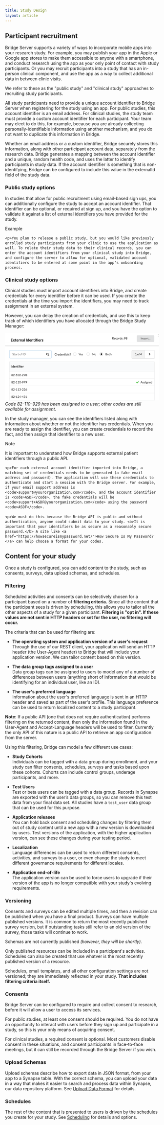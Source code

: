 ```yaml
---
title: Study Design
layout: article
---
```


<div id="toc"></div>

## Participant recruitment

Bridge Server supports a variety of ways to incorporate mobile apps into your research study. For example, you may publish your app in the Apple or Google app stores to make them accessible to anyone with a smartphone, and conduct research using the app as your only point of contact with study participants. Or you may recruit participants into a study that has an in-person clinical component, and use the app as a way to collect additional data in between clinic visits. 

We refer to these as the "public study" and "clinical study" approaches to recruiting study participants.

All study participants need to provide a unique account identifier to Bridge Server when registering for the study using an app. For public studies, this account identifier is an email address. For clinical studies, the study team must provide a custom account identifier for each participant. Your team may elect to do this, for example, because you are already collecting personally-identifiable information using another mechanism, and you do not want to duplicate this information in Bridge.

Whether an email address or a custom identifier, Bridge securely stores this information, along with other participant account data, separately from the research data. Bridge generates a mapping between the account identifier and a unique, random health code, and uses the latter to identify participants in study data. If the account identifier is something that is non-identifying, Bridge can be configured to include this value in the externalId field of the study data.

### Public study options

In studies that allow for public recruitment using email-based sign ups, you can additionally configure the study to accept an account identifier. That identifier can be optional, or required at sign up, and you have the option to validate it against a list of external identifiers you have provided for the study.

<div class="ui message">
    <div class="ui header">Example</div>

    <p>You plan to release a public study, but you would like previously enrolled study participants from your clinic to use the application as well. To relate their study data to their clinical records, you can enter the account identifiers from your clinical study into Bridge, and configure the server to allow for optional, validated account identifiers to be entered at some point in the app's onboarding process.
</div>

### Clinical study options

Clinical studies must import account identifiers into Bridge, and create credentials for every identifier before it can be used. If you create the credentials at the time you import the identifiers, you may need to track assignment in an external system.

However, you can delay the creation of credentials, and use this to keep track of which identifiers you have allocated through the Bridge Study Manager:

![Assigning External IDs](/images/assign_external_id.png)
_Code 82-110-929 has been assigned to a user; other codes are still available for assignment._

In the study manager, you can see the identifiers listed along with information about whether or not the identifier has credentials. When you are ready to assign the identifier, you can create credentials to record the fact, and then assign that identifier to a new user.

<div class="ui warning message">
    <div class="ui header">Note</div>
    <p>It is important to understand how Bridge supports external patient identifiers through a public API.

    <p>For each external account identifier imported into Bridge, a matching set of credentials needs to be generated (a fake email address and password). The application will use these credentials to authenticate and start a session with the Bridge server. For example, if your email support address is <code>support@yourorganization.com</code>, and the account identifier is <code>ASDF</code>, the fake credentials will be <code>support+ASDF@yourorganization.com</code> using the password <code>ASDF</code>.

    <p>We must do this because the Bridge API is public and without authentication, anyone could submit data to your study. <b>It is important that your identifiers be as secure as a reasonably secure password.</b> A site like <a href="https://howsecureismypassword.net/">How Secure Is My Password?</a> can help choose a format for your codes.
</div>

## Content for your study

Once a study is configured, you can add content to the study, such as consents, surveys, data upload schemas, and schedules. 

### Filtering

Scheduled activities and consents can be selectively chosen for a participant based on a number of **filtering criteria.** Since all the content that the participant sees is driven by scheduling, this allows you to tailor all the other aspects of a study for a given participant. **Filtering is "opt in". If these values are not sent in HTTP headers or set for the user, no filtering will occur.** 

The criteria that can be used for filtering are:

* **The operating system and application version of a user's request**<br>Through the use of our REST client, your application will send an HTTP header (the User-Agent header) to Bridge that will include your application version. We can tailor content based on this version.

* **The data group tags assigned to a user**<br>Data group tags can be assigned to users to model any of a number of differences between users (anything short of information that would be identifying for an individual user, like an ID).

* **The user's preferred language**<br>Information about the user's preferred language is sent in an HTTP header and saved as part of the user's profile. This language preference can be used to return localized content to a study participant.

**Note:** If a public API (one that does not require authentication) performs filtering on the returned content, then only the information found in the User-Agent and Accept-Language headers will be used to filter. Currently the only API of this nature is a public API to retrieve an app configuration from the server. 

Using this filtering, Bridge can model a few different use cases: 

* **Study Cohorts**<br>Individuals can be tagged with a data group during enrollment, and your study can filter consents, schedules, surveys and tasks based upon these cohorts. Cohorts can include control groups, underage participants, and more.

* **Test Users**<br>Test or beta users can be tagged with a data group. Records in Synapse are exported with the user’s data groups, so you can remove this test data from your final data set. All studies have a `test_user` data group that can be used for this purpose.

* **Application releases**<br>You can hold back consent and scheduling changes by filtering them out of study content until a new app with a new version is downloaded by users. Test versions of the application, with the higher application version, can see these changes during your testing period.

* **Localization**<br>Language differences can be used to return different consents, activities, and surveys to a user, or even change the study to meet different governance requirements for different locales.

* **Application end-of-life**<br>The application version can be used to force users to upgrade if their version of the app is no longer compatible with your study's evolving requirements.

### Versioning

Consents and surveys can be edited multiple times, and then a revision can be published when you have a final product. Surveys can have multiple published versions. It is common to return the most recently published survey version, but if outstanding tasks still refer to an old version of the survey, those tasks will continue to work.

Schemas are not currently published _(however, they will be shortly)._

Only published resources can be included in a participant's activities. Schedules can also be created that use whatver is the most recently published version of a resource.

Schedules, email templates, and all other configuration settings are not versioned; they are immediately reflected in your study. **That includes filtering criteria itself.**

### Consents

Bridge Server can be configured to require and collect consent to research, before it will allow a user to access its services.

For public studies, at least one consent should be required. You do not have an opportunity to interact with users before they sign up and participate in a study, so this is your only means of acquiring consent.

For clinical studies, a required consent is optional. Most customers disable consent in these situations, and consent participants in face-to-face meetings, but it can still be recorded through the Bridge Server if you wish.

### Upload Schemas

Upload schemas describe how to export data in JSON format, from your app to a Synapse table. With the correct schema, you can upload your data in a way that makes it easier to search and process data within Synapse, our data repository platform. See [Upload Data Format](upload_data_format.html) for details.

### Schedules

The rest of the content that is presented to users is driven by the schedules you create for your study. See [Scheduling](scheduling.html) for details and options.